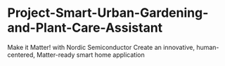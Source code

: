 # Project-Smart-Urban-Gardening-and-Plant-Care-Assistant
Make it Matter! with Nordic Semiconductor Create an innovative, human-centered, Matter-ready smart home application
